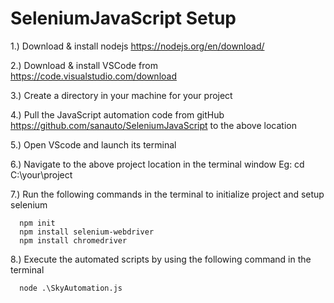 # SeleniumJavaScript Setup

1.) Download & install nodejs https://nodejs.org/en/download/

2.) Download & install VSCode from https://code.visualstudio.com/download

3.) Create a directory in your machine for your project

4.) Pull the JavaScript automation code from gitHub https://github.com/sanauto/SeleniumJavaScript to the above location

5.) Open VScode and launch its terminal

6.) Navigate to the above project location in the terminal window Eg: cd C:\your\project

7.) Run the following commands in the terminal to initialize project and setup selenium

      npm init
      npm install selenium-webdriver
      npm install chromedriver
      
8.) Execute the automated scripts by using the following command in the terminal

      node .\SkyAutomation.js
